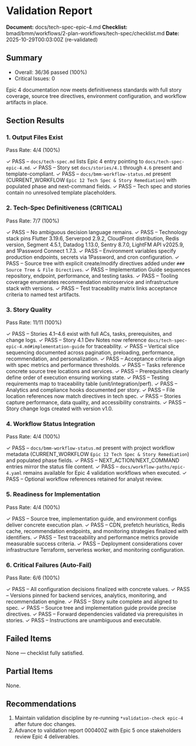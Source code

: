 # Validation Report

**Document:** docs/tech-spec-epic-4.md
**Checklist:** bmad/bmm/workflows/2-plan-workflows/tech-spec/checklist.md
**Date:** 2025-10-29T00:03:00Z (re-validated)

## Summary
- Overall: 36/36 passed (100%)
- Critical Issues: 0

Epic 4 documentation now meets definitiveness standards with full story coverage, source tree directives, environment configuration, and workflow artifacts in place.

## Section Results

### 1. Output Files Exist
Pass Rate: 4/4 (100%)

✓ PASS – `docs/tech-spec.md` lists Epic 4 entry pointing to `docs/tech-spec-epic-4.md`.
✓ PASS – Story set `docs/stories/4.1` through `4.6` present and template-compliant.
✓ PASS – `docs/bmm-workflow-status.md` present (CURRENT_WORKFLOW `Epic 12 Tech Spec & Story Remediation`) with populated phase and next-command fields.
✓ PASS – Tech spec and stories contain no unresolved template placeholders.

### 2. Tech-Spec Definitiveness (CRITICAL)
Pass Rate: 7/7 (100%)

✓ PASS – No ambiguous decision language remains.
✓ PASS – Technology stack pins Flutter 3.19.6, Serverpod 2.9.2, CloudFront distribution, Redis version, Segment 4.5.1, Datadog 1.13.0, Sentry 8.7.0, LightFM API v2025.9, and 1Password Connect 1.7.3.
✓ PASS – Environment variables specify production endpoints, secrets via 1Password, and cron configuration.
✓ PASS – Source tree with explicit create/modify directives added under `### Source Tree & File Directives`.
✓ PASS – Implementation Guide sequences repository, endpoint, performance, and testing tasks.
✓ PASS – Tooling coverage enumerates recommendation microservice and infrastructure stack with versions.
✓ PASS – Test traceability matrix links acceptance criteria to named test artifacts.

### 3. Story Quality
Pass Rate: 11/11 (100%)

✓ PASS – Stories 4.1–4.6 exist with full ACs, tasks, prerequisites, and change logs.
✓ PASS – Story 4.1 Dev Notes now reference `docs/tech-spec-epic-4.md#implementation-guide` for traceability.
✓ PASS – Vertical slice sequencing documented across pagination, preloading, performance, recommendation, and personalization.
✓ PASS – Acceptance criteria align with spec metrics and performance thresholds.
✓ PASS – Tasks reference concrete source tree locations and services.
✓ PASS – Prerequisites clearly define order of execution ensuring working state.
✓ PASS – Testing requirements map to traceability table (unit/integration/perf).
✓ PASS – Analytics and compliance hooks documented per story.
✓ PASS – File location references now match directives in tech spec.
✓ PASS – Stories capture performance, data quality, and accessibility constraints.
✓ PASS – Story change logs created with version v1.0.

### 4. Workflow Status Integration
Pass Rate: 4/4 (100%)

✓ PASS – `docs/bmm-workflow-status.md` present with project workflow metadata (CURRENT_WORKFLOW `Epic 12 Tech Spec & Story Remediation`) and populated phase fields.
✓ PASS – NEXT_ACTION/NEXT_COMMAND entries mirror the status file content.
✓ PASS – `docs/workflow-paths/epic-4.yaml` remains available for Epic 4 validation workflows when executed.
✓ PASS – Optional workflow references retained for analyst review.

### 5. Readiness for Implementation
Pass Rate: 4/4 (100%)

✓ PASS – Source tree, implementation guide, and environment configs deliver concrete execution plan.
✓ PASS – CDN, prefetch heuristics, Redis cache, recommendation endpoints, and monitoring strategies finalized with identifiers.
✓ PASS – Test traceability and performance metrics provide measurable success criteria.
✓ PASS – Deployment considerations cover infrastructure Terraform, serverless worker, and monitoring configuration.

### 6. Critical Failures (Auto-Fail)
Pass Rate: 6/6 (100%)

✓ PASS – All configuration decisions finalized with concrete values.
✓ PASS – Versions pinned for backend services, analytics, monitoring, and recommendation engine.
✓ PASS – Story suite complete and aligned to spec.
✓ PASS – Source tree and implementation guide provide precise directives.
✓ PASS – Forward dependencies validated via prerequisites in stories.
✓ PASS – Instructions are unambiguous and executable.

## Failed Items
None — checklist fully satisfied.

## Partial Items
None.

## Recommendations
1. Maintain validation discipline by re-running `*validation-check epic-4` after future doc changes.
2. Advance to validation report 000400Z with Epic 5 once stakeholders review Epic 4 deliverables.